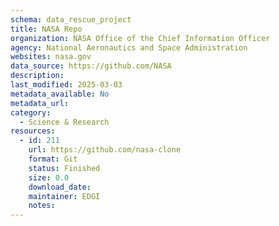 ```yaml
---
schema: data_rescue_project 
title: NASA Repo
organization: NASA Office of the Chief Information Officer
agency: National Aeronautics and Space Administration
websites: nasa.gov
data_source: https://github.com/NASA
description: 
last_modified: 2025-03-03
metadata_available: No
metadata_url: 
category:
  - Science & Research 
resources:
  - id: 211
    url: https://github.com/nasa-clone
    format: Git
    status: Finished
    size: 0.0
    download_date: 
    maintainer: EDGI
    notes: 
---
```

